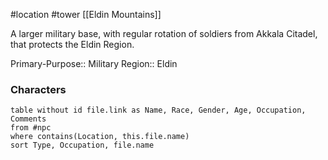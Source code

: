 #location #tower [[Eldin Mountains]]

A larger military base, with regular rotation of soldiers from Akkala Citadel, that protects the Eldin Region.

Primary-Purpose:: Military
Region:: Eldin

### Characters
```dataview
table without id file.link as Name, Race, Gender, Age, Occupation, Comments
from #npc
where contains(Location, this.file.name)
sort Type, Occupation, file.name
```
